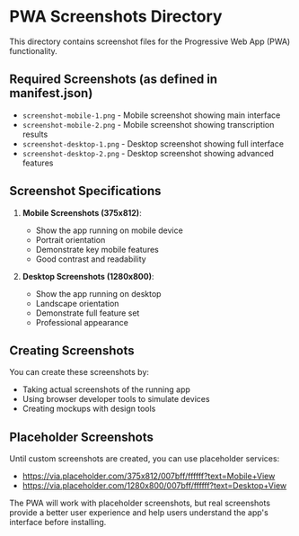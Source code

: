 # PWA Screenshots Directory

This directory contains screenshot files for the Progressive Web App (PWA) functionality.

## Required Screenshots (as defined in manifest.json)

- `screenshot-mobile-1.png` - Mobile screenshot showing main interface
- `screenshot-mobile-2.png` - Mobile screenshot showing transcription results  
- `screenshot-desktop-1.png` - Desktop screenshot showing full interface
- `screenshot-desktop-2.png` - Desktop screenshot showing advanced features

## Screenshot Specifications

1. **Mobile Screenshots (375x812)**:
   - Show the app running on mobile device
   - Portrait orientation
   - Demonstrate key mobile features
   - Good contrast and readability

2. **Desktop Screenshots (1280x800)**:
   - Show the app running on desktop
   - Landscape orientation  
   - Demonstrate full feature set
   - Professional appearance

## Creating Screenshots

You can create these screenshots by:

- Taking actual screenshots of the running app
- Using browser developer tools to simulate devices
- Creating mockups with design tools

## Placeholder Screenshots

Until custom screenshots are created, you can use placeholder services:

- <https://via.placeholder.com/375x812/007bff/ffffff?text=Mobile+View>
- <https://via.placeholder.com/1280x800/007bff/ffffff?text=Desktop+View>

The PWA will work with placeholder screenshots, but real screenshots provide a better user experience and help users understand the app's interface before installing.
